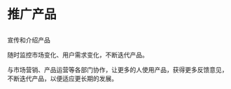 # 推广产品

##

[1]: https://weread.qq.com/web/reader/46532b707210fc4f465d044k98f3284021498f137082c2e
宣传和介绍产品

随时监控市场变化、用户需求变化，不断迭代产品。

与市场营销、产品运营等各部门协作，让更多的人使用产品，获得更多反馈意见，不断迭代产品，以便适应更长期的发展。
